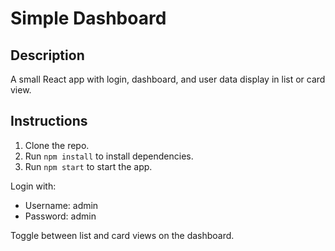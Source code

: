 # Simple Dashboard

## Description
A small React app with login, dashboard, and user data display in list or card view.

## Instructions
1. Clone the repo.
2. Run `npm install` to install dependencies.
3. Run `npm start` to start the app.

Login with:
- Username: admin
- Password: admin

Toggle between list and card views on the dashboard.